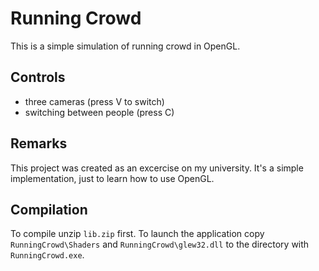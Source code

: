 # Running Crowd

This is a simple simulation of running crowd in OpenGL.

## Controls
- three cameras (press V to switch)
- switching between people (press C)

## Remarks
This project was created as an excercise on my university. It's a simple implementation, just to learn how to use OpenGL.

## Compilation
To compile unzip `lib.zip` first. To launch the application copy `RunningCrowd\Shaders` and `RunningCrowd\glew32.dll` to the directory with `RunningCrowd.exe`.
